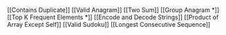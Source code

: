 [[Contains Duplicate]]
[[Valid Anagram]]
[[Two Sum]]
[[Group Anagram *]]
[[Top K Frequent Elements *]]
[[Encode and Decode Strings]]
[[Product of Array Except Self]]
[[Valid Sudoku]]
[[Longest Consecutive Sequence]]
